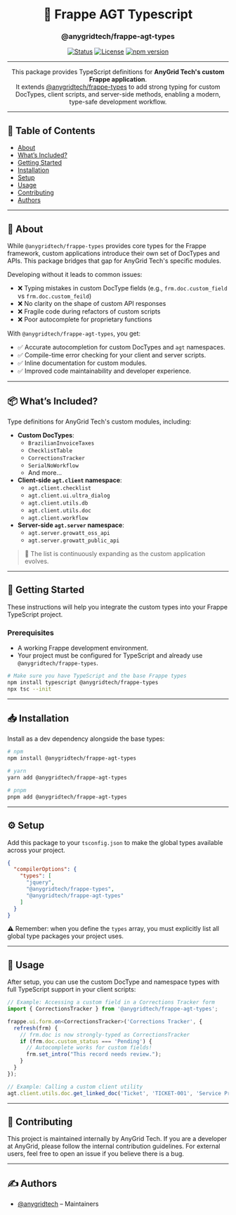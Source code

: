 <h1 align="center">
  🚀 Frappe AGT Typescript
</h1>

<h3 align="center">@anygridtech/frappe-agt-types</h3>

<div align="center">

[![Status](https://img.shields.io/badge/status-active-success.svg)]()
[![License](https://img.shields.io/badge/license-MIT-blue.svg)](/LICENSE)
[![npm version](https://badge.fury.io/js/%40anygridtech%2Ffrappe-agt-types.svg)](https://badge.fury.io/js/%40anygridtech%2Ffrappe-agt-types)

</div>

---

<p align="center">
This package provides TypeScript definitions for <strong>AnyGrid Tech's custom Frappe application</strong>.
<br>
It extends <a href="https://github.com/AnyGridTech/frappe-types">@anygridtech/frappe-types</a> to add strong typing for custom DocTypes, client scripts, and server-side methods, enabling a modern, type-safe development workflow.
</p>

---

## 📝 Table of Contents

- [About](#about)
- [What’s Included?](#whats_included)
- [Getting Started](#getting_started)
- [Installation](#installation)
- [Setup](#setup)
- [Usage](#usage)
- [Contributing](#contributing)
- [Authors](#authors)

---

## 🧐 About <a name = "about"></a>

While `@anygridtech/frappe-types` provides core types for the Frappe framework, custom applications introduce their own set of DocTypes and APIs. This package bridges that gap for AnyGrid Tech's specific modules.

Developing without it leads to common issues:
- ❌ Typing mistakes in custom DocType fields (e.g., `frm.doc.custom_field` vs `frm.doc.custom_feild`)
- ❌ No clarity on the shape of custom API responses
- ❌ Fragile code during refactors of custom scripts
- ❌ Poor autocomplete for proprietary functions

With `@anygridtech/frappe-agt-types`, you get:
- ✅ Accurate autocompletion for custom DocTypes and `agt` namespaces.
- ✅ Compile-time error checking for your client and server scripts.
- ✅ Inline documentation for custom modules.
- ✅ Improved code maintainability and developer experience.

---

## 📦 What’s Included? <a name = "whats_included"></a>

Type definitions for AnyGrid Tech's custom modules, including:

- **Custom DocTypes**:
  - `BrazilianInvoiceTaxes`
  - `ChecklistTable`
  - `CorrectionsTracker`
  - `SerialNoWorkflow`
  - And more...
- **Client-side `agt.client` namespace**:
  - `agt.client.checklist`
  - `agt.client.ui.ultra_dialog`
  - `agt.client.utils.db`
  - `agt.client.utils.doc`
  - `agt.client.workflow`
- **Server-side `agt.server` namespace**:
  - `agt.server.growatt_oss_api`
  - `agt.server.growatt_public_api`

> 🧩 The list is continuously expanding as the custom application evolves.

---

## 🏁 Getting Started <a name = "getting_started"></a>

These instructions will help you integrate the custom types into your Frappe TypeScript project.

### Prerequisites

- A working Frappe development environment.
- Your project must be configured for TypeScript and already use `@anygridtech/frappe-types`.

```bash
# Make sure you have TypeScript and the base Frappe types
npm install typescript @anygridtech/frappe-types
npx tsc --init
```

---

## 📥 Installation <a name = "installation"></a>

Install as a dev dependency alongside the base types:

```bash
# npm
npm install @anygridtech/frappe-agt-types

# yarn
yarn add @anygridtech/frappe-agt-types

# pnpm
pnpm add @anygridtech/frappe-agt-types
```

---

## ⚙️ Setup <a name = "setup"></a>

Add this package to your `tsconfig.json` to make the global types available across your project.

```json
{
  "compilerOptions": {
    "types": [
      "jquery",
      "@anygridtech/frappe-types",
      "@anygridtech/frappe-agt-types"
    ]
  }
}
```

⚠️ Remember: when you define the `types` array, you must explicitly list all global type packages your project uses.

---

## 🎈 Usage <a name="usage"></a>

After setup, you can use the custom DocType and namespace types with full TypeScript support in your client scripts:

```ts
// Example: Accessing a custom field in a Corrections Tracker form
import { CorrectionsTracker } from '@anygridtech/frappe-agt-types';

frappe.ui.form.on<CorrectionsTracker>('Corrections Tracker', {
  refresh(frm) {
    // frm.doc is now strongly-typed as CorrectionsTracker
    if (frm.doc.custom_status === 'Pending') {
      // Autocomplete works for custom fields!
      frm.set_intro("This record needs review.");
    }
  }
});

// Example: Calling a custom client utility
agt.client.utils.doc.get_linked_doc('Ticket', 'TICKET-001', 'Service Protocol');
```

---

## 🤝 Contributing <a name = "contributing"></a>

This project is maintained internally by AnyGrid Tech. If you are a developer at AnyGrid, please follow the internal contribution guidelines. For external users, feel free to open an issue if you believe there is a bug.

---

## ✍️ Authors <a name = "authors"></a>

- [@anygridtech](https://github.com/anygridtech) – Maintainers
